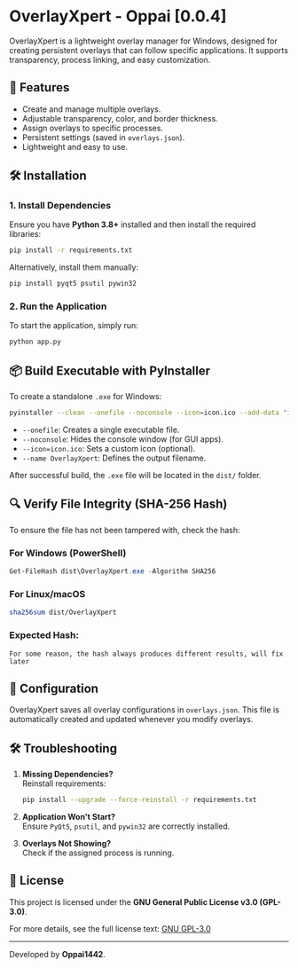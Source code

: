 # OverlayXpert - Oppai [0.0.4]

OverlayXpert is a lightweight overlay manager for Windows, designed for creating persistent overlays that can follow specific applications. It supports transparency, process linking, and easy customization.

## 🚀 Features
- Create and manage multiple overlays.
- Adjustable transparency, color, and border thickness.
- Assign overlays to specific processes.
- Persistent settings (saved in `overlays.json`).
- Lightweight and easy to use.

## 🛠 Installation
### **1. Install Dependencies**
Ensure you have **Python 3.8+** installed and then install the required libraries:

```bash
pip install -r requirements.txt
```

Alternatively, install them manually:
```bash
pip install pyqt5 psutil pywin32
```

### **2. Run the Application**
To start the application, simply run:

```bash
python app.py
```

## 📦 Build Executable with PyInstaller
To create a standalone `.exe` for Windows:

```bash
pyinstaller --clean --onefile --noconsole --icon=icon.ico --add-data "icon.ico;." --name OverlayXpert app.py
```

- `--onefile`: Creates a single executable file.
- `--noconsole`: Hides the console window (for GUI apps).
- `--icon=icon.ico`: Sets a custom icon (optional).
- `--name OverlayXpert`: Defines the output filename.

After successful build, the `.exe` file will be located in the `dist/` folder.

## 🔍 Verify File Integrity (SHA-256 Hash)
To ensure the file has not been tampered with, check the hash:

### **For Windows (PowerShell)**
```powershell
Get-FileHash dist\OverlayXpert.exe -Algorithm SHA256
```

### **For Linux/macOS**
```bash
sha256sum dist/OverlayXpert
```

### **Expected Hash:**
```
For some reason, the hash always produces different results, will fix later
```

## 📁 Configuration
OverlayXpert saves all overlay configurations in `overlays.json`. This file is automatically created and updated whenever you modify overlays.

## 🛠 Troubleshooting
1. **Missing Dependencies?**  
   Reinstall requirements:  
   ```bash
   pip install --upgrade --force-reinstall -r requirements.txt
   ```
2. **Application Won't Start?**  
   Ensure `PyQt5`, `psutil`, and `pywin32` are correctly installed.

3. **Overlays Not Showing?**  
   Check if the assigned process is running.

## 📜 License
This project is licensed under the **GNU General Public License v3.0 (GPL-3.0)**. 

For more details, see the full license text: [GNU GPL-3.0](https://www.gnu.org/licenses/gpl-3.0.en.html)

---

Developed by **Oppai1442**.
